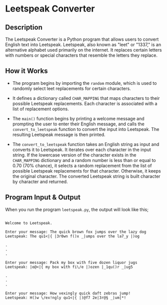 # Leetspeak Converter

## Description

The Leetspeak Converter is a Python program that allows users to convert English text into Leetspeak. Leetspeak, also known as "leet" or "1337," is an alternative alphabet used primarily on the internet. It replaces certain letters with numbers or special characters that resemble the letters they replace. 

## How it Works

- The program begins by importing the `random` module, which is used to randomly select leet replacements for certain characters.

- It defines a dictionary called `CHAR_MAPPING` that maps characters to their possible Leetspeak replacements. Each character is associated with a list of replacement options.

- The `main()` function begins by printing a welcome message and prompting the user to enter their English message, and calls the `convert_to_leetspeak` function to convert the input into Leetspeak. The resulting Leetspeak message is then printed.

- The `convert_to_leetspeak` function takes an English string as input and converts it to Leetspeak. It iterates over each character in the input string. If the lowercase version of the character exists in the `CHAR_MAPPING` dictionary and a random number is less than or equal to 0.70 (70% chance), it selects a random replacement from the list of possible Leetspeak replacements for that character. Otherwise, it keeps the original character. The converted Leetspeak string is built character by character and returned.


## Program Input & Output

When you run the program `leetspeak.py`, the output will look like this;

```

Welcome to Leetspeak.

Enter your message: The quick brown fox jumps over the lazy dog
Leetspeak: The qu1<|{ |3r0wn f()x _|umps over the la7_y |)og

.
.
.

Enter your message: Pack my box with five dozen liquor jugs
Leetspeak: |o@<|{ my box w1th fi\/e |)ozen |_1qu()r _|ug5

.
.
.

Enter your message: How vexingly quick daft zebras jump!
Leetspeak: H()w \/ex!ngly qu1<|{ |)@f7 2e|3r@§ _|um|*!

```
